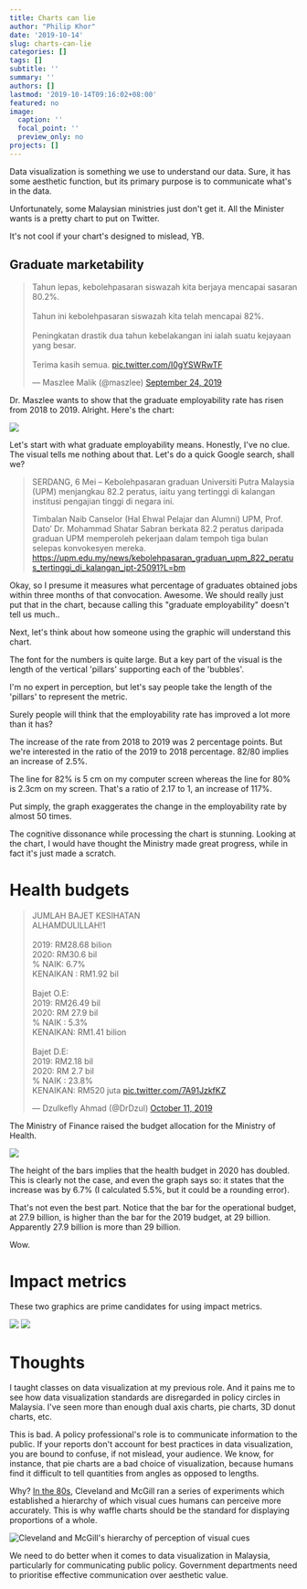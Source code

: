 ```yaml
---
title: Charts can lie
author: "Philip Khor"
date: '2019-10-14'
slug: charts-can-lie
categories: []
tags: []
subtitle: ''
summary: ''
authors: []
lastmod: '2019-10-14T09:16:02+08:00'
featured: no
image:
  caption: ''
  focal_point: ''
  preview_only: no
projects: []
---
```


Data visualization is something we use to understand our data. Sure, it has some aesthetic function, but its primary purpose is to communicate what's in the data. 

Unfortunately, some Malaysian ministries just don't get it. All the Minister wants is a pretty chart to put on Twitter. 

It's not cool if your chart's designed to mislead, YB. 

## Graduate marketability

<blockquote class="twitter-tweet"><p lang="in" dir="ltr">Tahun lepas, kebolehpasaran siswazah kita berjaya mencapai sasaran 80.2%.<br><br>Tahun ini kebolehpasaran siswazah kita telah mencapai 82%.<br><br>Peningkatan drastik dua tahun kebelakangan ini ialah suatu kejayaan yang besar.<br><br>Terima kasih semua. <a href="https://t.co/I0gYSWRwTF">pic.twitter.com/I0gYSWRwTF</a></p>&mdash; Maszlee Malik (@maszlee) <a href="https://twitter.com/maszlee/status/1176332437305135104?ref_src=twsrc%5Etfw">September 24, 2019</a></blockquote> <script async src="https://platform.twitter.com/widgets.js" charset="utf-8"></script> 

Dr. Maszlee wants to show that the graduate employability rate has risen from 2018 to 2019. Alright. Here's the chart:

![](https://pbs.twimg.com/media/EFMsHivWsAA6_J1?format=png&name=900x900)

Let's start with what graduate employability means. Honestly, I've no clue. The visual tells me nothing about that. Let's do a quick Google search, shall we? 

> SERDANG, 6 Mei  – Kebolehpasaran graduan Universiti Putra Malaysia (UPM) menjangkau 82.2 peratus, iaitu yang tertinggi di kalangan institusi pengajian tinggi di negara ini.
>
> Timbalan Naib Canselor (Hal Ehwal Pelajar dan Alumni) UPM, Prof. Dato’ Dr. Mohammad Shatar Sabran berkata 82.2 peratus daripada graduan UPM memperoleh pekerjaan dalam tempoh tiga bulan selepas konvokesyen mereka.
> https://upm.edu.my/news/kebolehpasaran_graduan_upm_822_peratus_tertinggi_di_kalangan_ipt-25091?L=bm

Okay, so I presume it measures what percentage of graduates obtained jobs within three months of that convocation. Awesome. We should really just put that in the chart, because calling this "graduate employability" doesn't tell us much..

Next, let's think about how someone using the graphic will understand this chart. 

The font for the numbers is quite large. But a key part of the visual is the length of the vertical 'pillars' supporting each of the 'bubbles'. 

I'm no expert in perception, but let's say people take the length of the 'pillars' to represent the metric. 

Surely people will think that the employability rate has improved a lot more than it has? 

The increase of the rate from 2018 to 2019 was 2 percentage points. But we're interested in the ratio of the 2019 to 2018 percentage. 82/80 implies an increase of 2.5%.

The line for 82% is 5 cm on my computer screen whereas the line for 80% is 2.3cm on my screen. That's a ratio of 2.17 to 1, an increase of 117%. 

Put simply, the graph exaggerates the change in the employability rate by almost 50 times. 

The cognitive dissonance while processing the chart is stunning. Looking at the chart, I would have thought the Ministry made great progress, while in fact it's just made a scratch. 

# Health budgets 
<blockquote class="twitter-tweet"><p lang="in" dir="ltr">JUMLAH BAJET KESIHATAN<br>ALHAMDULILLAH!1<br><br>2019: RM28.68 bilion<br>2020: RM30.6 bil<br>% NAIK: 6.7%<br>KENAIKAN : RM1.92 bil<br><br>Bajet O.E:<br>2019: RM26.49 bil<br>2020: RM 27.9 bil<br>% NAIK : 5.3%<br>KENAIKAN: RM1.41 bilion<br><br>Bajet D.E:<br>2019: RM2.18 bil<br>2020: RM 2.7 bil<br>% NAIK : 23.8%<br>KENAIKAN: RM520 juta <a href="https://t.co/7A91JzkfKZ">pic.twitter.com/7A91JzkfKZ</a></p>&mdash; Dzulkefly Ahmad (@DrDzul) <a href="https://twitter.com/DrDzul/status/1182591381023252481?ref_src=twsrc%5Etfw">October 11, 2019</a></blockquote> <script async src="https://platform.twitter.com/widgets.js" charset="utf-8"></script> 

The Ministry of Finance raised the budget allocation for the Ministry of Health. 

![](https://pbs.twimg.com/media/EGloj0qUYAANBme?format=jpg&name=small)

The height of the bars implies that the health budget in 2020 has doubled. This is clearly not the case, and even the graph says so: it states that the increase was by 6.7% (I calculated 5.5%, but it could be a rounding error). 

That's not even the best part. Notice that the bar for the operational budget, at 27.9 billion, is higher than the bar for the 2019 budget, at 29 billion. Apparently 27.9 billion is more than 29 billion. 

Wow.

# Impact metrics 

These two graphics are prime candidates for using impact metrics.

![](/img/graduate-employability.png)
![](/img/health-budget.png)

# Thoughts

I taught classes on data visualization at my previous role. And it pains me to see how data visualization standards are disregarded in policy circles in Malaysia. I've seen more than enough dual axis charts, pie charts, 3D donut charts, etc. 

This is bad. A policy professional's role is to communicate information to the public. If your reports don't account for best practices in data visualization, you are bound to confuse, if not mislead, your audience. We know, for instance, that pie charts are a bad choice of visualization, because humans find it difficult to tell quantities from angles as opposed to lengths. 

Why? [In the 80s](https://paldhous.github.io/ucb/2016/dataviz/week2.html), Cleveland and McGill ran a series of experiments which established a hierarchy of which visual cues humans can perceive more accurately. This is why waffle charts should be the standard for displaying proportions of a whole. 

![Cleveland and McGill's hierarchy of perception of visual cues](https://paldhous.github.io/ucb/2016/dataviz/img/class2_2.jpg)

We need to do better when it comes to data visualization in Malaysia, particularly for communicating public policy. Government departments need to prioritise effective communication over aesthetic value. 